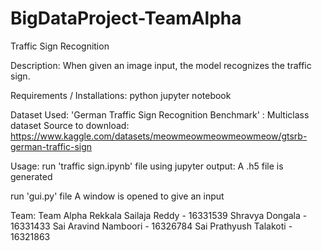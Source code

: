 # BigDataProject-TeamAlpha
Traffic Sign Recognition 

Description:
When given an image input, the model recognizes the traffic sign.

Requirements / Installations:
python
jupyter notebook

Dataset Used:
'German Traffic Sign Recognition Benchmark' : Multiclass dataset
Source to download: https://www.kaggle.com/datasets/meowmeowmeowmeowmeow/gtsrb-german-traffic-sign

Usage:
run 'traffic sign.ipynb' file using jupyter
output: A .h5 file is generated 

run 'gui.py' file
A window is opened to give an input

Team: Team Alpha
Rekkala Sailaja Reddy - 16331539
Shravya Dongala - 16331433
Sai Aravind Namboori - 16326784
Sai Prathyush Talakoti - 16321863


